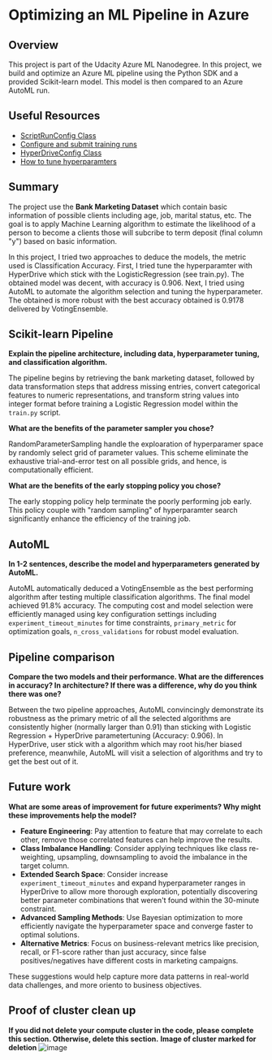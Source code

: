# Optimizing an ML Pipeline in Azure

## Overview
This project is part of the Udacity Azure ML Nanodegree.
In this project, we build and optimize an Azure ML pipeline using the Python SDK and a provided Scikit-learn model.
This model is then compared to an Azure AutoML run.

## Useful Resources
- [ScriptRunConfig Class](https://docs.microsoft.com/en-us/python/api/azureml-core/azureml.core.scriptrunconfig?view=azure-ml-py)
- [Configure and submit training runs](https://docs.microsoft.com/en-us/azure/machine-learning/how-to-set-up-training-targets)
- [HyperDriveConfig Class](https://docs.microsoft.com/en-us/python/api/azureml-train-core/azureml.train.hyperdrive.hyperdriveconfig?view=azure-ml-py)
- [How to tune hyperparamters](https://docs.microsoft.com/en-us/azure/machine-learning/how-to-tune-hyperparameters)


## Summary

The project use the **Bank Marketing Dataset** which contain basic information of possible clients including age, job, marital status, etc. The goal is to apply Machine Learning algorithm to estimate the likelihood of a person to become a clients those will subcribe to term deposit (final column "y") based on basic information.

In this project, I tried two approaches to deduce the models, the metric used is Classification Accuracy. First, I tried tune the hyperparamter with HyperDrive which stick with the LogisticRegression (see train.py). The obtained model was decent, with accuracy is 0.906. Next, I tried using AutoML to automate the algorithm selection and tuning the hyperparameter. The obtained is more robust with the best accuracy obtained is 0.9178 delivered by VotingEnsemble.


## Scikit-learn Pipeline
**Explain the pipeline architecture, including data, hyperparameter tuning, and classification algorithm.**

The pipeline begins by retrieving the bank marketing dataset, followed by data transformation steps that address missing entries, convert categorical features to numeric representations, and transform string values into integer format before training a Logistic Regression model within the `train.py` script.

**What are the benefits of the parameter sampler you chose?**

RandomParameterSampling handle the exploaration of hyperparamer space by randomly select grid of parameter values. This scheme eliminate the exhaustive trial-and-error test on all possible grids, and hence, is computationally efficient.

**What are the benefits of the early stopping policy you chose?**

The early stopping policy help terminate the poorly performing job early. This policy couple with "random sampling" of hyperparamter search significantly enhance the efficiency of the training job.
## AutoML
**In 1-2 sentences, describe the model and hyperparameters generated by AutoML.**

AutoML automatically deduced a VotingEnsemble as the best performing algorithm after testing multiple classification algorithms. The final model achieved 91.8% accuracy. The computing cost and model selection were efficiently managed using key configuration settings including `experiment_timeout_minutes` for time constraints, `primary_metric` for optimization goals, `n_cross_validations` for robust model evaluation. 

## Pipeline comparison
**Compare the two models and their performance. What are the differences in accuracy? In architecture? If there was a difference, why do you think there was one?**

Between the two pipeline approaches, AutoML convincingly demonstrate its robustness as the primary metric of all the selected algorithms are consistently higher (normally larger than 0.91) than sticking with Logistic Regression + HyperDrive parametertuning (Accuracy: 0.906). In HyperDrive, user stick with a algorithm which may root his/her biased preference, meanwhile, AutoML will visit a selection of algorithms and try to get the best out of it.
## Future work
**What are some areas of improvement for future experiments? Why might these improvements help the model?**

- **Feature Engineering**: Pay attention to feature that may correlate to each other, remove those correlated features can help improve the results.
- **Class Imbalance Handling**: Consider applying techniques like class re-weighting, upsampling, downsampling to avoid the imbalance in the target column.
- **Extended Search Space**: Consider increase `experiment_timeout_minutes` and expand hyperparameter ranges in HyperDrive to allow more thorough exploration, potentially discovering better parameter combinations that weren't found within the 30-minute constraint.
- **Advanced Sampling Methods**: Use Bayesian optimization to more efficiently navigate the hyperparameter space and converge faster to optimal solutions.
- **Alternative Metrics**: Focus on business-relevant metrics like precision, recall, or F1-score rather than just accuracy, since false positives/negatives have different costs in marketing campaigns.

These suggestions would help capture more data patterns in real-world data challenges, and more oriento to business objectives.
## Proof of cluster clean up
**If you did not delete your compute cluster in the code, please complete this section. Otherwise, delete this section.**
**Image of cluster marked for deletion**
![image](https://github.com/user-attachments/assets/96e37a42-6f71-4c4e-9217-e532ce0383a7)

